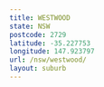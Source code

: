 ```yaml
---
title: WESTWOOD
state: NSW
postcode: 2729
latitude: -35.227753
longitude: 147.923797
url: /nsw/westwood/
layout: suburb
---
```

